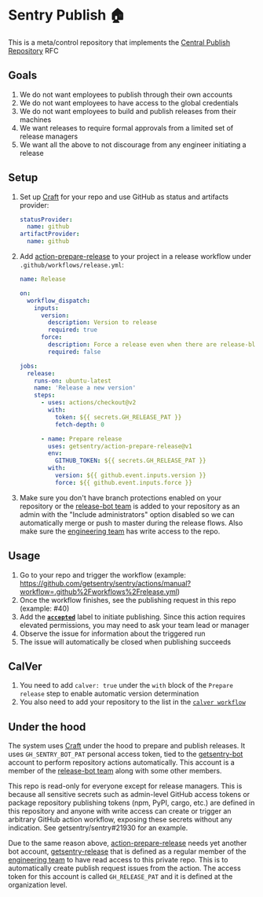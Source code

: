 # Sentry Publish 🏠

This is a meta/control repository that implements the [Central Publish Repository](https://www.notion.so/beb8598dab6f4f11ba1ca42c211f04f0) RFC

## Goals

 1. We do not want employees to publish through their own accounts
 1. We do not want employees to have access to the global credentials
 1. We do not want employees to build and publish releases from their machines
 1. We want releases to require formal approvals from a limited set of release managers
 1. We want all the above to not discourage from any engineer initiating a release

## Setup

1. Set up [Craft](https://github.com/getsentry/craft/) for your repo and use GitHub as status and artifacts provider:
    ```yaml
    statusProvider:
      name: github
    artifactProvider:
      name: github
    ```
1. Add [action-prepare-release](https://github.com/getsentry/action-prepare-release/) to your project in a release workflow under `.github/workflows/release.yml`:
    ```yaml
    name: Release

    on:
      workflow_dispatch:
        inputs:
          version:
            description: Version to release
            required: true
          force:
            description: Force a release even when there are release-blockers (optional)
            required: false

    jobs:
      release:
        runs-on: ubuntu-latest
        name: 'Release a new version'
        steps:
          - uses: actions/checkout@v2
            with:
              token: ${{ secrets.GH_RELEASE_PAT }}
              fetch-depth: 0

          - name: Prepare release
            uses: getsentry/action-prepare-release@v1
            env:
              GITHUB_TOKEN: ${{ secrets.GH_RELEASE_PAT }}
            with:
              version: ${{ github.event.inputs.version }}
              force: ${{ github.event.inputs.force }}
    ```
1. Make sure you don't have branch protections enabled on your repository or the [release-bot team](https://github.com/orgs/getsentry/teams/release-bot) is added to your repository as an admin with the "Include administrators" option disabled so we can automatically merge or push to master during the release flows.
Also make sure the [engineering team](https://github.com/orgs/getsentry/teams/engineering) has write access to the repo.

## Usage

1. Go to your repo and trigger the workflow (example: https://github.com/getsentry/sentry/actions/manual?workflow=.github%2Fworkflows%2Frelease.yml)
1. Once the workflow finishes, see the publishing request in this repo (example: #40)
1. Add the [**`accepted`**](https://github.com/getsentry/publish/labels/accepted) label to initiate publishing. Since this action requires elevated permissions, you may need to ask your team lead or manager
1. Observe the issue for information about the triggered run
1. The issue will automatically be closed when publishing succeeds

## CalVer

1. You need to add `calver: true` under the `with` block of the `Prepare release` step to enable automatic version determination
1. You also need to add your repository to the list in the [`calver workflow`](https://github.com/getsentry/publish/blob/main/.github/workflows/calver.yml#L9-L13)

## Under the hood

The system uses [Craft](https://github.com/getsentry/craft) under the hood to prepare and publish releases. It uses `GH_SENTRY_BOT_PAT` personal access token, tied to the [getsentry-bot](https://github.com/getsentry-bot) account to perform repository actions automatically. This account is a member of the [release-bot team](https://github.com/orgs/getsentry/teams/release-bot) along with some other members.

This repo is read-only for everyone except for release managers. This is because all sensitive secrets such as admin-level GitHub access tokens or package repository publishing tokens (npm, PyPI, cargo, etc.) are defined in this repository and anyone with write access can create or trigger an arbitrary GitHub action workflow, exposing these secrets without any indication. See getsentry/sentry#21930 for an example.

Due to the same reason above, [action-prepare-release](https://github.com/getsentry/action-prepare-release/) needs yet another bot account, [getsentry-release](https://github.com/getsentry-release) that is defined as a regular member of the [engineering team](https://github.com/orgs/getsentry/teams/engineering) to have read access to this private repo. This is to automatically create publish request issues from the action. The access token for this account is called `GH_RELEASE_PAT` and it is defined at the organization level.
